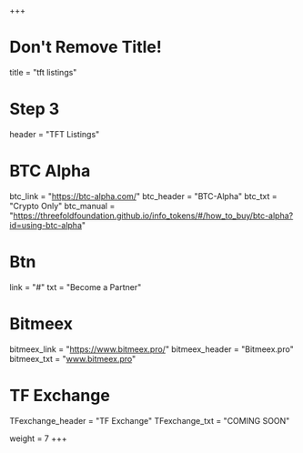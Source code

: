 +++
# Don't Remove Title!
title = "tft listings"

# Step 3
header = "TFT Listings"

# BTC Alpha
btc_link = "https://btc-alpha.com/"
btc_header = "BTC-Alpha"
btc_txt = "Crypto Only"
btc_manual = "https://threefoldfoundation.github.io/info_tokens/#/how_to_buy/btc-alpha?id=using-btc-alpha"

# Btn
link = "#"
txt = "Become a Partner"

# Bitmeex
bitmeex_link = "https://www.bitmeex.pro/"
bitmeex_header = "Bitmeex.pro"
bitmeex_txt = "www.bitmeex.pro"

# TF Exchange
TFexchange_header = "TF Exchange"
TFexchange_txt = "COMING SOON"

weight = 7
+++
